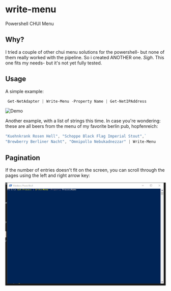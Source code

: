 # write-menu
Powershell CHUI Menu

## Why?

I tried a couple of other chui menu solutions for the powershell- but none of them really worked with the pipeline.
So i created ANOTHER one. *Sigh*. This one fits my needs- but it's not yet fully tested. 


## Usage

A simple example:

```powershell
 Get-NetAdapter | Write-Menu -Property Name | Get-NetIPAddress
````

![Demo](https://github.com/fefeme/write-menu/blob/develop/demo.gif)

Another example, with a list of strings this time. In case you're wondering: these are all beers from the menu of my favorite
berlin pub, hopfenreich:

```powershell
"Kuehnkrank Rosen Hell", "Schoppe Black Flag Imperial Stout",` 
"Brewberry Berliner Nacht", "Omnipollo Nebukadnezzar" | Write-Menu 
```

## Pagination

If the number of entries doesn't fit on the screen, you can scroll through the pages using the left and right arrow key:

![Demo](https://github.com/fefeme/write-menu/blob/develop/demo_pagination.gif)










